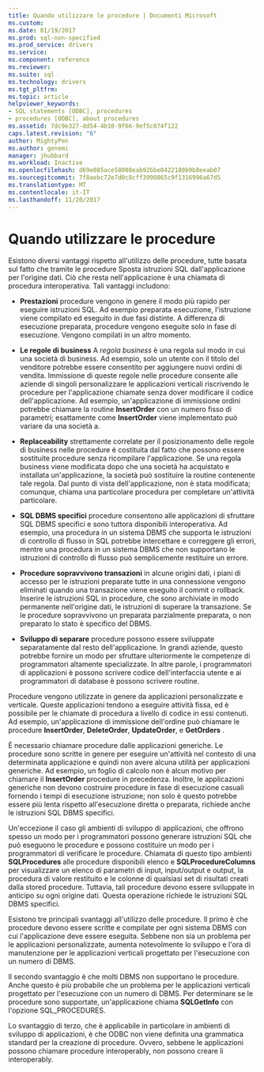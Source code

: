 ```yaml
---
title: Quando utilizzare le procedure | Documenti Microsoft
ms.custom: 
ms.date: 01/19/2017
ms.prod: sql-non-specified
ms.prod_service: drivers
ms.service: 
ms.component: reference
ms.reviewer: 
ms.suite: sql
ms.technology: drivers
ms.tgt_pltfrm: 
ms.topic: article
helpviewer_keywords:
- SQL statements [ODBC], procedures
- procedures [ODBC], about procedures
ms.assetid: 7dc9e327-dd54-4b10-9f66-9ef5c074f122
caps.latest.revision: "6"
author: MightyPen
ms.author: genemi
manager: jhubbard
ms.workload: Inactive
ms.openlocfilehash: d69e085ace58008eab92bbe8422180b9b8eeab07
ms.sourcegitcommit: 7f8aebc72e7d0c8cff3990865c9f1316996a67d5
ms.translationtype: MT
ms.contentlocale: it-IT
ms.lasthandoff: 11/20/2017
---
```

# <a name="when-to-use-procedures"></a>Quando utilizzare le procedure
Esistono diversi vantaggi rispetto all'utilizzo delle procedure, tutte basata sul fatto che tramite le procedure Sposta istruzioni SQL dall'applicazione per l'origine dati. Ciò che resta nell'applicazione è una chiamata di procedura interoperativa. Tali vantaggi includono:  
  
-   **Prestazioni** procedure vengono in genere il modo più rapido per eseguire istruzioni SQL. Ad esempio preparata esecuzione, l'istruzione viene compilato ed eseguito in due fasi distinte. A differenza di esecuzione preparata, procedure vengono eseguite solo in fase di esecuzione. Vengono compilati in un altro momento.  
  
-   **Le regole di business** A *regola business* è una regola sul modo in cui una società di business. Ad esempio, solo un utente con il titolo del venditore potrebbe essere consentito per aggiungere nuovi ordini di vendita. Immissione di queste regole nelle procedure consente alle aziende di singoli personalizzare le applicazioni verticali riscrivendo le procedure per l'applicazione chiamate senza dover modificare il codice dell'applicazione. Ad esempio, un'applicazione di immissione ordini potrebbe chiamare la routine **InsertOrder** con un numero fisso di parametri; esattamente come **InsertOrder** viene implementato può variare da una società a.  
  
-   **Replaceability** strettamente correlate per il posizionamento delle regole di business nelle procedure è costituita dal fatto che possono essere sostituite procedure senza ricompilare l'applicazione. Se una regola business viene modificata dopo che una società ha acquistato e installata un'applicazione, la società può sostituire la routine contenente tale regola. Dal punto di vista dell'applicazione, non è stata modificata; comunque, chiama una particolare procedura per completare un'attività particolare.  
  
-   **SQL DBMS specifici** procedure consentono alle applicazioni di sfruttare SQL DBMS specifici e sono tuttora disponibili interoperativa. Ad esempio, una procedura in un sistema DBMS che supporta le istruzioni di controllo di flusso in SQL potrebbe intercettare e correggere gli errori, mentre una procedura in un sistema DBMS che non supportano le istruzioni di controllo di flusso può semplicemente restituire un errore.  
  
-   **Procedure sopravvivono transazioni** in alcune origini dati, i piani di accesso per le istruzioni preparate tutte in una connessione vengono eliminati quando una transazione viene eseguito il commit o rollback. Inserire le istruzioni SQL in procedure, che sono archiviate in modo permanente nell'origine dati, le istruzioni di superare la transazione. Se le procedure sopravvivono un preparata parzialmente preparata, o non preparato lo stato è specifico del DBMS.  
  
-   **Sviluppo di separare** procedure possono essere sviluppate separatamente dal resto dell'applicazione. In grandi aziende, questo potrebbe fornire un modo per sfruttare ulteriormente le competenze di programmatori altamente specializzate. In altre parole, i programmatori di applicazioni è possono scrivere codice dell'interfaccia utente e ai programmatori di database è possono scrivere routine.  
  
 Procedure vengono utilizzate in genere da applicazioni personalizzate e verticale. Queste applicazioni tendono a eseguire attività fissa, ed è possibile per le chiamate di procedura a livello di codice in essi contenuti. Ad esempio, un'applicazione di immissione dell'ordine può chiamare le procedure **InsertOrder**, **DeleteOrder**, **UpdateOrder**, e **GetOrders** .  
  
 È necessario chiamare procedure dalle applicazioni generiche. Le procedure sono scritte in genere per eseguire un'attività nel contesto di una determinata applicazione e quindi non avere alcuna utilità per applicazioni generiche. Ad esempio, un foglio di calcolo non è alcun motivo per chiamare il **InsertOrder** procedure in precedenza. Inoltre, le applicazioni generiche non devono costruire procedure in fase di esecuzione casuali fornendo i tempi di esecuzione istruzione; non solo è questo potrebbe essere più lenta rispetto all'esecuzione diretta o preparata, richiede anche le istruzioni SQL DBMS specifici.  
  
 Un'eccezione il caso gli ambienti di sviluppo di applicazioni, che offrono spesso un modo per i programmatori possono generare istruzioni SQL che può eseguono le procedure e possono costituire un modo per i programmatori di verificare le procedure. Chiamata di questo tipo ambienti **SQLProcedures** alle procedure disponibili elenco e **SQLProcedureColumns** per visualizzare un elenco di parametri di input, input/output e output, la procedura di valore restituito e le colonne di qualsiasi set di risultati creati dalla stored procedure. Tuttavia, tali procedure devono essere sviluppate in anticipo su ogni origine dati. Questa operazione richiede le istruzioni SQL DBMS specifici.  
  
 Esistono tre principali svantaggi all'utilizzo delle procedure. Il primo è che procedure devono essere scritte e compilate per ogni sistema DBMS con cui l'applicazione deve essere eseguita. Sebbene non sia un problema per le applicazioni personalizzate, aumenta notevolmente lo sviluppo e l'ora di manutenzione per le applicazioni verticali progettato per l'esecuzione con un numero di DBMS.  
  
 Il secondo svantaggio è che molti DBMS non supportano le procedure. Anche questo è più probabile che un problema per le applicazioni verticali progettato per l'esecuzione con un numero di DBMS. Per determinare se le procedure sono supportate, un'applicazione chiama **SQLGetInfo** con l'opzione SQL_PROCEDURES.  
  
 Lo svantaggio di terzo, che è applicabile in particolare in ambienti di sviluppo di applicazioni, è che ODBC non viene definita una grammatica standard per la creazione di procedure. Ovvero, sebbene le applicazioni possono chiamare procedure interoperably, non possono creare li interoperably.
